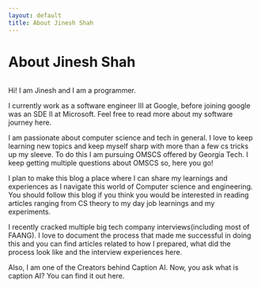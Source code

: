```yaml
---
layout: default
title: About Jinesh Shah
---
```


<div class="post">
	<h1 class="pageTitle">About Jinesh Shah</h1>
	<img src="{{ '/assets/img/touring.jpg' }}" alt="">
	<p class="intro">Hi! I am Jinesh and I am a programmer.</p>
	<p>I currently work as a software engineer III at Google, before joining google was an SDE II at Microsoft. Feel free to read more about my software journey here. </p>
<p>I am passionate about computer science and tech in general. I love to keep learning new topics and keep myself sharp with more than a few cs tricks up my sleeve. To do this I am pursuing OMSCS offered by Georgia Tech. I keep getting multiple questions about OMSCS so, here you go! </p>

<p>I plan to make this blog a place where I can share my learnings and experiences as I navigate this world of Computer science and engineering. You should follow this blog if you think you would be interested in reading articles ranging from CS theory to my day job learnings and my experiments.</p>

<p>I recently cracked multiple big tech company interviews(including most of FAANG). I love to document the process that made me successful in doing this and you can find articles related to how I prepared, what did the process look like and the interview experiences here.</p>

<p>Also, I am one of the Creators behind Caption AI. Now, you ask what is caption AI? You can find it out here.  </p>
	<!-- <h2>Features</h2>
	<ul>
		<li>Built with SASS + GULP + BROWSERSYNC + AUTOPREFIXER</li>
  		<li>SVG Social Icons from <a href="http://customizr.net/icons/">Customizr</a></li>
  		<li><a href="http://responsive-nav.com/">Responsive Nav Menu</a></li>
  		<li><a href="https://github.com/snaptortoise/jekyll-rss-feeds">XML Feed for RSS Readers</a></li>
  		<li>Contact Form via <a href="http://formspree.io/">Formspree</a></li>
      <li>5 Post Loop with excerpt on Home Page</li>
  		<li>Previous / Next Post Navigation</li>
      <li>Estimated Reading Time for posts</li>
  		<li><a href="https://github.com/adobe-webplatform/dropcap.js">Drop Cap</a> on posts</li>
  		<li><a href="http://typecast.com/blog/a-more-modern-scale-for-web-typography">A Better Type Scale</a></li>
  	</ul> -->
</div>

